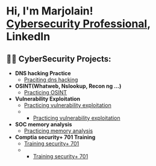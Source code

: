 <h1>Hi, I'm Marjolain! <br/><a href="https://github.com/marjonkasa">Cybersecurity Professional</a>, <a href="www.linkedin.com/in/marjolain-misakabu-3127a8194"></a>LinkedIn</h1>

<h2>👨‍💻 CyberSecurity Projects:</h2>

- <b>DNS hacking Practice </b>
  - [Praciting dns hacking](https://drive.google.com/file/d/13HbeHvqupMq2HCGH6Z1TIzLx-BI9m1LF/view?usp=sharing)
- <b>OSINT(Whatweb, Nslookup, Recon ng ...)</b>
  - [Practicing OSINT](https://drive.google.com/file/d/13WYEaWScFvfMyUzWJQ7Qg3Cnx81vj2hk/view?usp=drive_link)
- <b>Vulnerability Exploitation</b>
  - [Practicing vulnerability exploitation](https://drive.google.com/file/d/13YM1hl0nqObAYGX2t8lyTOQFxvGgv0iq/view?usp=drive_link)
  - - [Practicing vulnerability exploitation](https://drive.google.com/file/d/13ZVdfKTLfw6I4eReyxtgxxXy1srNVMZU/view?usp=drive_link)
- <b>SOC memory analysis </b>
  - [Practicing memory analysis](https://drive.google.com/file/d/13ZjZAMrZSt2Yw6ENRu-MiiFiJPNSW1G0/view?usp=drive_link)
- <b>Comptia security+ 701 Training</b>
  - [Training security+ 701](https://drive.google.com/file/d/13jytSh_mhNXN4sgnVMC7LcBQGhH7Z7kp/view?usp=drive_link)
  - - [Training security+ 701](https://drive.google.com/file/d/13_B5wxU2kF6Gg9Lqioy3_wRhVgI85ySe/view?usp=drive_link)




<!--
**marjonkasa/Marjolain-M** is a ✨ _special_ ✨ repository because its `README.md` (this file) appears on your GitHub profile.

Here are some ideas to get you started:

- 🔭 I’m currently working on ...
- 🌱 I’m currently learning ...
- 👯 I’m looking to collaborate on ...
- 🤔 I’m looking for help with ...
- 💬 Ask me about ...
- 📫 How to reach me: ...
- 😄 Pronouns: ...
- ⚡ Fun fact: ...
-->
